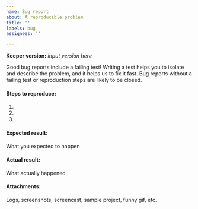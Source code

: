 ```yaml
---
name: Bug report
about: A reproducible problem
title: ''
labels: bug
assignees: ''

---
```


**Keeper version:** _input version here_

Good bug reports include a failing test! Writing a test helps you to isolate and describe the
problem, and it helps us to fix it fast. Bug reports without a failing test or reproduction steps
are likely to be closed.

#### Steps to reproduce:

1.
2.
3.

#### Expected result:

What you expected to happen

#### Actual result:

What actually happened

#### Attachments:

Logs, screenshots, screencast, sample project, funny gif, etc.
